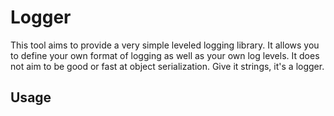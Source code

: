 # Logger

This tool aims to provide a very simple leveled logging library. It allows you to define your own format of logging as well as your own log levels. It does not aim to be good or fast at object serialization. Give it strings, it's a logger.

## Usage
